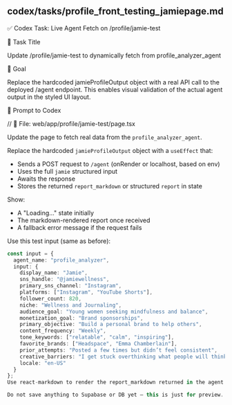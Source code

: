 ## codex/tasks/profile_front_testing_jamiepage.md

✅ Codex Task: Live Agent Fetch on /profile/jamie-test

📄 Task Title

Update /profile/jamie-test to dynamically fetch from profile_analyzer_agent

🎯 Goal

Replace the hardcoded jamieProfileOutput object with a real API call to the deployed /agent endpoint. This enables visual validation of the actual agent output in the styled UI layout.

🧠 Prompt to Codex

// 📍 File: web/app/profile/jamie-test/page.tsx

Update the page to fetch real data from the `profile_analyzer_agent`.

Replace the hardcoded `jamieProfileOutput` object with a `useEffect` that:
- Sends a POST request to `/agent` (onRender or localhost, based on env)
- Uses the full `jamie` structured input
- Awaits the response
- Stores the returned `report_markdown` or structured `report` in state

Show:
- A "Loading…" state initially
- The markdown-rendered report once received
- A fallback error message if the request fails

Use this test input (same as before):

```ts
const input = {
  agent_name: "profile_analyzer",
  input: {
    display_name: "Jamie",
    sns_handle: "@jamiewellness",
    primary_sns_channel: "Instagram",
    platforms: ["Instagram", "YouTube Shorts"],
    follower_count: 820,
    niche: "Wellness and Journaling",
    audience_goal: "Young women seeking mindfulness and balance",
    monetization_goal: "Brand sponsorships",
    primary_objective: "Build a personal brand to help others",
    content_frequency: "Weekly",
    tone_keywords: ["relatable", "calm", "inspiring"],
    favorite_brands: ["Headspace", "Emma Chamberlain"],
    prior_attempts: "Posted a few times but didn’t feel consistent",
    creative_barriers: "I get stuck overthinking what people will think",
    locale: "en-US"
  }
};
Use react-markdown to render the report_markdown returned in the agent’s response.

Do not save anything to Supabase or DB yet — this is just for preview.